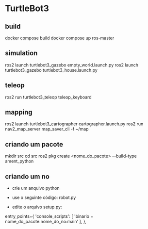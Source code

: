 # TurtleBot3

## build
docker compose build
docker compose up ros-master

## simulation
ros2 launch turtlebot3_gazebo empty_world.launch.py
ros2 launch turtlebot3_gazebo turtlebot3_house.launch.py

## teleop
ros2 run turtlebot3_teleop teleop_keyboard

## mapping
ros2 launch turtlebot3_cartographer cartographer.launch.py
ros2 run nav2_map_server map_saver_cli -f ~/map

## criando um pacote
mkdir src
cd src
ros2 pkg create <nome_do_pacote> --build-type ament_python

## criando um no

- crie um anquivo python
- use o seguinte código:
    robot.py


- edite o arquivo setup.py:

entry_points={
        'console_scripts': [
            'binario = nome_do_pacote.nome_do_no:main'
        ],
    },